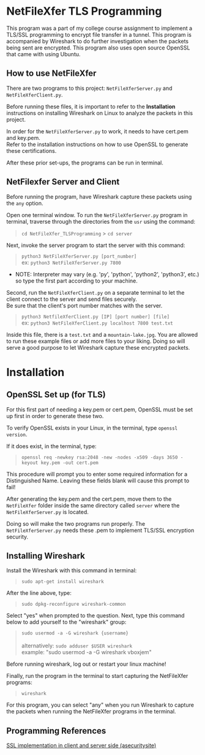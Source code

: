 # NetFileXfer TLS Programming

This program was a part of my college course assignment to implement a TLS/SSL programming to encrypt file transfer in a tunnel. This program is accompanied by Wireshark to do further investigation when the packets being sent are encrypted. This program also uses open source OpenSSL that came with using Ubuntu. 

## How to use NetFileXfer

There are two programs to this project: `NetFileXferServer.py` and `NetFileXferClient.py`.

Before running these files, it is important to refer to the **Installation** instructions on installing Wireshark on Linux to analyze the packets in this project.

In order for the `NetFileXferServer.py` to work, it needs to have cert.pem and key.pem.<br>
Refer to the installation instructions on how to use OpenSSL to generate these certifications.

After these prior set-ups, the programs can be run in terminal.

## NetFilexfer Server and Client
Before running the program, have Wireshark capture these packets using the `any` option.

Open one terminal window. To run the `NetFileXferServer.py` program in terminal, traverse through the directories from the `usr` using the command:
> `cd NetFileXfer_TLSProgramming` > `cd server`

Next, invoke the server program to start the server with this command:
> `python3 NetFileXferServer.py [port_number]`<br>
> ex: `python3 NetFileXferServer.py 7800`

* NOTE: Interpreter may vary (e.g. 'py', 'python', 'python2', 'python3', etc.) so type the first part according to your machine.

Second, run the `NetFileXferClient.py` on a separate terminal to let the client connect to the server and send files securely.<br>
Be sure that the client's port number matches with the server.
>`python3 NetfileXferClient.py [IP] [port number] [file]`<br>
> ex: `python3 NetFileXferClient.py localhost 7800 test.txt`

Inside this file, there is a `test.txt` and a `mountain-lake.jpg`. You are allowed to run these example files or add more files to your liking. Doing so will serve a good purpose to let Wireshark capture these encrypted packets.

# Installation

## OpenSSL Set up (for TLS)
For this first part of needing a key.pem or cert.pem, OpenSSL must be set up first in order to generate these two.

To verify OpenSSL exists in your Linux, in the terminal, type `openssl version`.

If it does exist, in the terminal, type: 

>`openssl req -newkey rsa:2048 -new -nodes -x509 -days 3650 -keyout key.pem -out cert.pem`

This procedure will prompt you to enter some required information for a Distinguished Name. Leaving these fields blank will cause this prompt to fail!

After generating the key.pem and the cert.pem, move them to the `NetFileXfer` folder inside the same directory called `server` where the `NetFileXferServer.py` is located.

Doing so will make the two programs run properly. The `NetFileXferServer.py` needs these .pem to implement TLS/SSL encryption security.

## Installing Wireshark

Install the Wireshark with this command in terminal:
>`sudo apt-get install wireshark`

After the line above, type:
> `sudo dpkg-reconfigure wireshark-common`

Select "yes" when prompted to the question.
Next, type this command below to add yourself to the "wireshark" group:

> `sudo usermod -a -G wireshark {username}`<br>
> <br> alternatively: `sudo adduser $USER wireshark`
> <br>example: "sudo usermod -a -G wireshark vboxjem"

Before running wireshark, log out or restart your linux machine!

Finally, run the program in the terminal to start capturing the NetFileXfer programs:
> `wireshark`

For this program, you can select "any" when you run Wireshark to capture the packets when running the NetFileXfer programs in the terminal.

## Programming References
[SSL implementation in client and server side (asecuritysite)](https://asecuritysite.com/subjects/chapter107)
